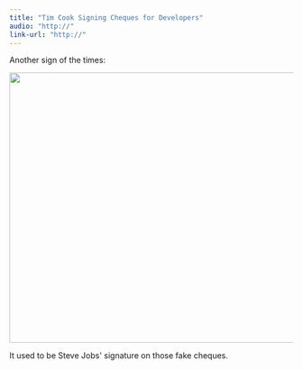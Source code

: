```yaml
---
title: "Tim Cook Signing Cheques for Developers"
audio: "http://"
link-url: "http://"
---
```

<p>Another sign of the times:</p>
<p><a href="https://chrisenns.com/wp-content/uploads/2011/10/cheque.jpg"><img src="https://chrisenns.com/wp-content/uploads/2011/10/cheque-725x543.jpg" alt="" title="cheque" width="640" height="479" class="aligncenter size-large wp-image-19698" /></a></p>
<p>It used to be Steve Jobs' signature on those fake cheques.</p>

